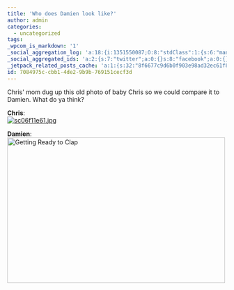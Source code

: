 ```yaml
---
title: 'Who does Damien look like?'
author: admin
categories:
  - uncategorized
tags: 
_wpcom_is_markdown: '1'
_social_aggregation_log: 'a:18:{i:1351550087;O:8:"stdClass":1:{s:6:"manual";s:0:"";}i:1351553660;O:8:"stdClass":1:{s:6:"manual";s:0:"";}i:1351557559;O:8:"stdClass":1:{s:6:"manual";s:0:"";}i:1351565603;O:8:"stdClass":1:{s:6:"manual";s:0:"";}i:1351580821;O:8:"stdClass":1:{s:6:"manual";s:0:"";}i:1351610890;O:8:"stdClass":1:{s:6:"manual";s:0:"";}i:1351655196;O:8:"stdClass":1:{s:6:"manual";s:0:"";}i:1351743758;O:8:"stdClass":1:{s:6:"manual";s:0:"";}i:1351917071;O:8:"stdClass":1:{s:6:"manual";s:0:"";}i:1371995581;O:8:"stdClass":2:{s:6:"manual";b:0;s:5:"items";a:0:{}}i:1372016208;O:8:"stdClass":2:{s:6:"manual";b:0;s:5:"items";a:0:{}}i:1372032927;O:8:"stdClass":2:{s:6:"manual";b:0;s:5:"items";a:0:{}}i:1372042781;O:8:"stdClass":2:{s:6:"manual";b:0;s:5:"items";a:0:{}}i:1372153473;O:8:"stdClass":2:{s:6:"manual";b:0;s:5:"items";a:0:{}}i:1372569931;O:8:"stdClass":2:{s:6:"manual";b:0;s:5:"items";a:0:{}}i:1372887181;O:8:"stdClass":2:{s:6:"manual";b:0;s:5:"items";a:0:{}}i:1373058354;O:8:"stdClass":2:{s:6:"manual";b:0;s:5:"items";a:0:{}}i:1373231767;O:8:"stdClass":2:{s:6:"manual";b:0;s:5:"items";a:0:{}}}'
_social_aggregated_ids: 'a:2:{s:7:"twitter";a:0:{}s:8:"facebook";a:0:{}}'
_jetpack_related_posts_cache: 'a:1:{s:32:"8f6677c9d6b0f903e98ad32ec61f8deb";a:2:{s:7:"expires";i:1520336589;s:7:"payload";a:3:{i:0;a:1:{s:2:"id";i:18;}i:1;a:1:{s:2:"id";i:207;}i:2;a:1:{s:2:"id";i:204;}}}}'
id: 7084975c-cbb1-4de2-9b9b-769151cecf3d
---
```

<p>Chris' mom dug up this old photo of baby Chris so we could compare it to Damien.  What do ya think?</p>
<p><strong>Chris</strong>:<br />
<a href='http://family.chrisenns.com/wp3/wp-content/uploads/2008/03/sc06f11e61.jpg' title='sc06f11e61.jpg'><img src='http://family.chrisenns.com/wp3/wp-content/uploads/2008/03/sc06f11e61.jpg' alt='sc06f11e61.jpg' /></a></p>
<p><strong>Damien</strong>:<br />
<a href="http://www.flickr.com/photos/lemon/2316114812/" class="tt-flickr"><img src="http://farm3.static.flickr.com/2278/2316114812_1294a79782.jpg" alt="Getting Ready to Clap" width="500" height="334" border="0" /></a></p>
